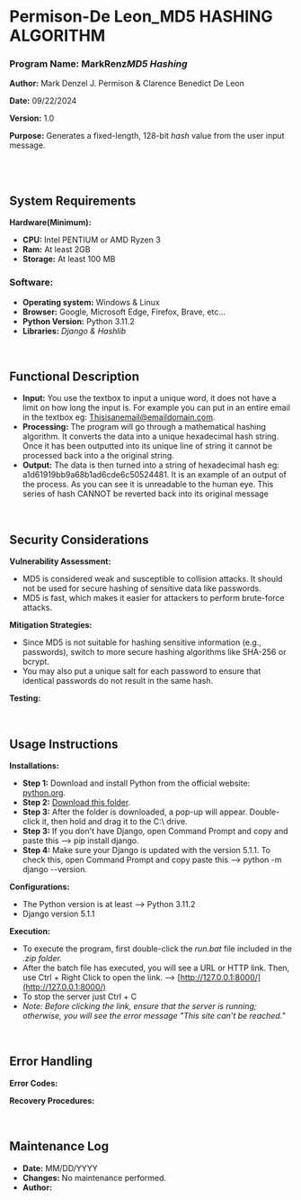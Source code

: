 # Permison-De Leon_MD5 HASHING ALGORITHM

### Program Name: MarkRenz*MD5 Hashing*

**Author:** Mark Denzel J. Permison & Clarence Benedict De Leon

**Date:** 09/22/2024

**Version:** 1.0

**Purpose:** Generates a fixed-length, 128-bit *hash* value from the user input message.

<br>
<br>

## System Requirements
**Hardware(Minimum):**

* **CPU:** Intel PENTIUM or AMD Ryzen 3  
* **Ram:** At least 2GB  
* **Storage:** At least 100 MB


### Software:
* **Operating system:** Windows & Linux  
* **Browser:** Google, Microsoft Edge, Firefox, Brave, etc... 
* **Python Version:** Python 3.11.2
* **Libraries:** *Django & Hashlib*

<br>

## Functional Description
* **Input:** You use the textbox to input a unique word, it does not have a limit on how long the input is. For example you can put in an entire  email in the textbox eg: Thisisanemail@emaildomain.com.
* **Processing:** The program will go through a mathematical hashing algorithm. It converts the data into a unique hexadecimal hash string. Once it has been outputted into its unique line of string it cannot be processed back into a the original string.
* **Output:** The data is then turned into a string of hexadecimal hash eg: a1d61919bb9a68b1ad6cde6c50524481. It is an example of an output of the process. As you can see it is unreadable to the human eye. This series of hash CANNOT be reverted back into its original message


<br>

## Security Considerations
**Vulnerability Assessment:**

* MD5 is considered weak and susceptible to collision attacks. It should not be used for secure hashing of sensitive data like passwords.
* MD5 is fast, which makes it easier for attackers to perform brute-force attacks.

**Mitigation Strategies:**
* Since MD5 is not suitable for hashing sensitive information (e.g., passwords), switch to more secure hashing algorithms like SHA-256 or bcrypt.
* You may also put a unique salt for each password to ensure that identical passwords do not result in the same hash.

**Testing:**

<br>

## Usage Instructions
**Installations:**
* **Step 1:** Download and install Python from the official website: [python.org](https://www.python.org/).
* **Step 2:** [Download this folder](https://github.com/Mark-Denzel/markrenzhashing/archive/refs/heads/main.zip).
* **Step 3:** After the folder is downloaded, a pop-up will appear. Double-click it, then hold and drag it to the C:\ drive.
* **Step 3:** If you don't have Django, open Command Prompt and copy and paste this --> pip install django.
* **Step 4:** Make sure your Django is updated with the version 5.1.1. To check this, open Command Prompt and copy paste this --> python -m django --version.

**Configurations:**
* The Python version is at least --> Python 3.11.2
* Django version 5.1.1

**Execution:**
* To execute the program, first double-click the *run.bat* file included in the *.zip folder.*
* After the batch file has executed, you will see a URL or HTTP link. Then, use Ctrl + Right Click to open the link. --> [http://127.0.0.1:8000/](http://127.0.0.1:8000/)
* To stop the server just  Ctrl + C
* *Note: Before clicking the link, ensure that the server is running; otherwise, you will see the error message "This site can’t be reached."*

<br>

## Error Handling
**Error Codes:**

**Recovery Procedures:**

<br>

## Maintenance Log
* **Date:** MM/DD/YYYY
* **Changes:** No maintenance performed.
* **Author:**
